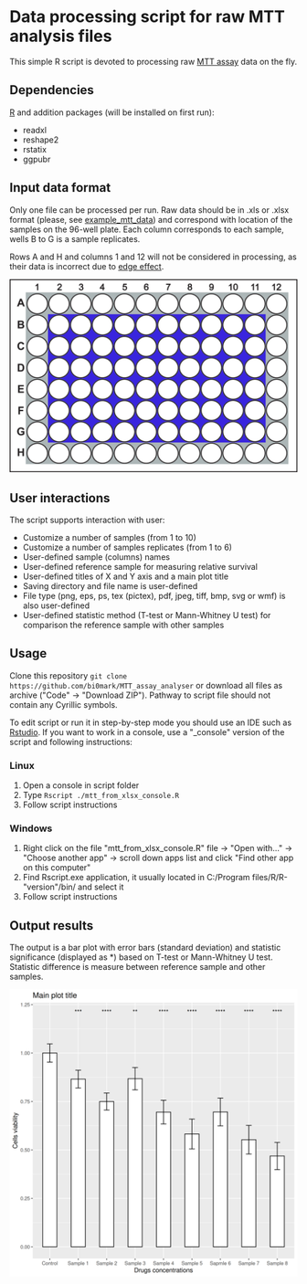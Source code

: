 # Data processing script for raw MTT analysis files

This simple R script is devoted to processing raw [MTT assay](https://en.wikipedia.org/wiki/MTT_assay) data on the fly.

## Dependencies

[R](https://www.r-project.org/) and addition packages (will be installed on first run):

  * readxl
  * reshape2
  * rstatix
  * ggpubr

## Input data format

Only one file can be processed per run. Raw data should be in .xls or .xlsx format (please, see [example_mtt_data](example_mtt_data.xls)) and correspond with location of the samples on the 96-well plate. Each column corresponds to each sample, wells B to G is a sample replicates. 

Rows A and H and columns 1 and 12 will not be considered in processing, as their data is incorrect due to [edge effect](https://www.researchgate.net/publication/341902684_Evaluation_of_plate_edge_effects_in_in-vitro_cell_based_assay).

![](96_well_plate.jpg)

## User interactions

The script supports interaction with user:

  * Customize a number of samples (from 1 to 10)
  * Customize a number of samples replicates (from 1 to 6)
  * User-defined sample (columns) names
  * User-defined reference sample for measuring relative survival
  * User-defined titles of X and Y axis and a main plot title
  * Saving directory and file name is user-defined
  * File type (png, eps, ps, tex (pictex), pdf, jpeg, tiff, bmp, svg or wmf) is also user-defined
  * User-defined statistic method (T-test or Mann-Whitney U test) for comparison the reference sample with other samples
  
## Usage

  Clone this repository `git clone https://github.com/bi0mark/MTT_assay_analyser` or download all files as archive ("Code" -> "Download ZIP"). Pathway to script file should not contain any Cyrillic symbols. 
  
  To edit script or run it in step-by-step mode you should use an IDE such as [Rstudio](https://www.rstudio.com/). If you want to work in a console, use a "\_console" version of the script and following instructions:

### Linux

  1. Open a console in script folder 
  2. Type `Rscript ./mtt_from_xlsx_console.R`
  3. Follow script instructions
  
### Windows

  1. Right click on the file "mtt_from_xlsx_console.R" file -> "Open with..." -> "Choose another app" -> scroll down apps list and click "Find other app on this computer"
  2. Find Rscript.exe application, it usually located in C:/Program files/R/R-"version"/bin/ and select it
  3. Follow script instructions

## Output results
The output is a bar plot with error bars (standard deviation) and statistic significance (displayed as \*) based on T-test or Mann-Whitney U test. Statistic difference is measure between reference sample and other samples.

![](plot)
